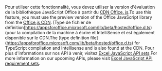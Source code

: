 <span data-ttu-id="9d3df-101">Pour utiliser cette fonctionnalité, vous devez utiliser la version d'évaluation de la bibliothèque JavaScript Office à partir du [CDN Office. js](https://appsforoffice.microsoft.com/lib/beta/hosted/office.js).</span><span class="sxs-lookup"><span data-stu-id="9d3df-101">To use this feature, you must use the preview version of the Office JavaScript library from the [Office.js CDN](https://appsforoffice.microsoft.com/lib/beta/hosted/office.js).</span></span> <span data-ttu-id="9d3df-102">[Type de fichier de définition]https://appsforoffice.microsoft.com/lib/beta/hosted/office.d.ts) (pour la compilation de la machine à écrire et IntelliSense et est également disponible sur le CDN.</span><span class="sxs-lookup"><span data-stu-id="9d3df-102">The [type definition file] (https://appsforoffice.microsoft.com/lib/beta/hosted/office.d.ts) for TypeScript compilation and Intellisense and is also found at the CDN.</span></span> <span data-ttu-id="9d3df-103">Pour plus d'informations sur nos API à venir, visitez [Excel JavaScript API sets](../reference/requirement-sets/excel-api-requirement-sets.md#excel-javascript-preview-apis).</span><span class="sxs-lookup"><span data-stu-id="9d3df-103">For more information on our upcoming APIs, please visit [Excel JavaScript API requirement sets](../reference/requirement-sets/excel-api-requirement-sets.md#excel-javascript-preview-apis).</span></span>